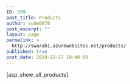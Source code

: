 ```yaml
---
ID: 399
post_title: Products
author: sude0070
post_excerpt: ""
layout: page
permalink: >
  http://swarah1.azurewebsites.net/products/
published: true
post_date: 2019-12-17 18:40:00
---
```

[asp_show_all_products]